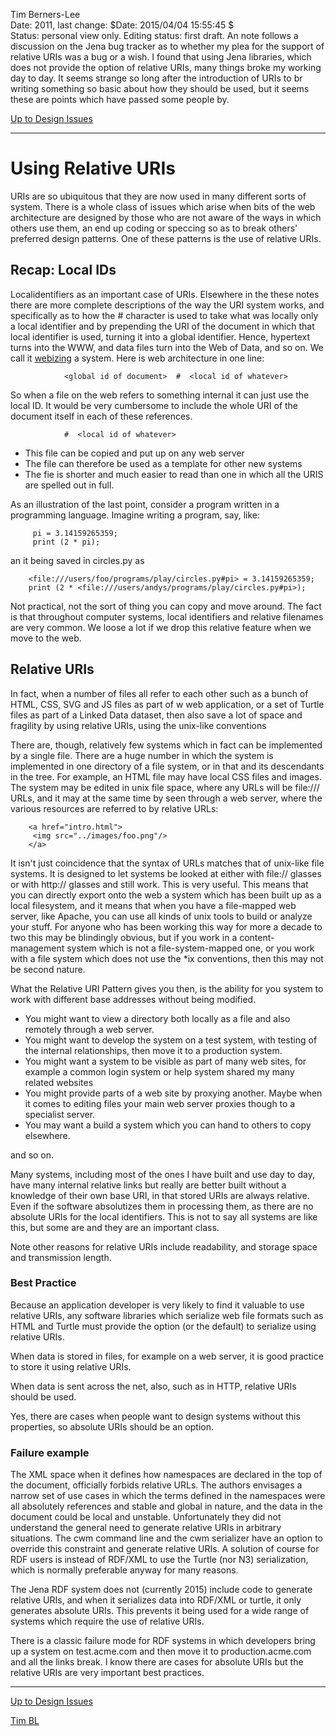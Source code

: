 Tim Berners-Lee  
Date: 2011, last change: $Date: 2015/04/04 15:55:45 $  
Status: personal view only. Editing status: first draft. An note follows a
discussion on the Jena bug tracker as to whether my plea for the support of
relative URIs was a bug or a wish. I found that using Jena libraries, which
does not provide the option of relative URIs, many things broke my working day
to day. It seems strange so long after the introduction of URIs to br writing
something so basic about how they should be used, but it seems these are
points which have passed some people by.

[Up to Design Issues](https://www.w3.org/DesignIssues/./)

* * *

#  Using Relative URIs

URIs are so ubiquitous that they are now used in many different sorts of
system. There is a whole class of issues which arise when bits of the web
architecture are designed by those who are not aware of the ways in which
others use them, an end up coding or speccing so as to break others' preferred
design patterns. One of these patterns is the use of relative URIs.

## Recap: Local IDs

Localidentifiers as an important case of URIs. Elsewhere in the these notes
there are more complete descriptions of the way the URI system works, and
specifically as to how the # character is used to take what was locally only a
local identifier and by prepending the URI of the document in which that local
identifier is used, turning it into a global identifier. Hence, hypertext
turns into the WWW, and data files turn into the Web of Data, and so on. We
call it [webizing](https://www.w3.org/DesignIssues/Webize.html) a system. Here is web architecture in one
line:

    
    
     
                <global id of document>  #  <local id of whatever>
     

So when a file on the web refers to something internal it can just use the
local ID. It would be very cumbersome to include the whole URI of the document
itself in each of these references.

    
    
     
                #  <local id of whatever>
     

  * This file can be copied and put up on any web server
  * The file can therefore be used as a template for other new systems
  * The fie is shorter and much easier to read than one in which all the URIS are spelled out in full.

As an illustration of the last point, consider a program written in a
programming language. Imagine writing a program, say, like:

    
    
         pi = 3.14159265359;
         print (2 * pi);
    

an it being saved in circles.py as

    
    
        <file:///users/foo/programs/play/circles.py#pi> = 3.14159265359;
        print (2 * <file:///users/andys/programs/play/circles.py#pi>);
    

Not practical, not the sort of thing you can copy and move around. The fact is
that throughout computer systems, local identifiers and relative filenames are
very common. We loose a lot if we drop this relative feature when we move to
the web.

## Relative URIs

In fact, when a number of files all refer to each other such as a bunch of
HTML, CSS, SVG and JS files as part of w web application, or a set of Turtle
files as part of a Linked Data dataset, then also save a lot of space and
fragility by using relative URIs, using the unix-like conventions

There are, though, relatively few systems which in fact can be implemented by
a single file. There are a huge number in which the system is implemented in
one directory of a file system, or in that and its descendants in the tree.
For example, an HTML file may have local CSS files and images. The system may
be edited in unix file space, where any URLs will be file:/// URLs, and it may
at the same time by seen through a web server, where the various resources are
referred to by relative URLs:

    
    
        <a href="intro.html">
         <img src="../images/foo.png"/>
        </a>
     

It isn't just coincidence that the syntax of URLs matches that of unix-like
file systems. It is designed to let systems be looked at either with file://
glasses or with http:// glasses and still work. This is very useful. This
means that you can directly export onto the web a system which has been built
up as a local filesystem, and it means that when you have a file-mapped web
server, like Apache, you can use all kinds of unix tools to build or analyze
your stuff. For anyone who has been working this way for more a decade to two
this may be blindingly obvious, but if you work in a content-management system
which is not a file-system-mapped one, or you work with a file system which
does not use the *ix conventions, then this may not be second nature.

What the Relative URI Pattern gives you then, is the ability for you system to
work with different base addresses without being modified.

  * You might want to view a directory both locally as a file and also remotely through a web server.
  * You might want to develop the system on a test system, with testing of the internal relationships, then move it to a production system.
  * You might want a system to be visible as part of many web sites, for example a common login system or help system shared my many related websites
  * You might provide parts of a web site by proxying another. Maybe when it comes to editing files your main web server proxies though to a specialist server.
  * You may want a build a system which you can hand to others to copy elsewhere.

and so on.

Many systems, including most of the ones I have built and use day to day, have
many internal relative links but really are better built without a knowledge
of their own base URI, in that stored URIs are always relative. Even if the
software absolutizes them in processing them, as there are no absolute URIs
for the local identifiers. This is not to say all systems are like this, but
some are and they are an important class.

Note other reasons for relative URIs include readability, and storage space
and transmission length.

### Best Practice

Because an application developer is very likely to find it valuable to use
relative URIs, any software libraries which serialize web file formats such as
HTML and Turtle must provide the option (or the default) to serialize using
relative URIs.

When data is stored in files, for example on a web server, it is good practice
to store it using relative URIs.

When data is sent across the net, also, such as in HTTP, relative URIs should
be used.

Yes, there are cases when people want to design systems without this
properties, so absolute URIs should be an option.

### Failure example

The XML space when it defines how namespaces are declared in the top of the
document, officially forbids relative URLs. The authors envisages a narrow set
of use cases in which the terms defined in the namespaces were all absolutely
references and stable and global in nature, and the data in the document could
be local and unstable. Unfortunately they did not understand the general need
to generate relative URIs in arbitrary situations. The cwm command line and
the cwm serializer have an option to override this constraint and generate
relative URIs. A solution of course for RDF users is instead of RDF/XML to use
the Turtle (nor N3) serialization, which is normally preferable anyway for
many reasons.

The Jena RDF system does not (currently 2015) include code to generate
relative URIs, and when it serializes data into RDF/XML or turtle, it only
generates absolute URIs. This prevents it being used for a wide range of
systems which require the use of relative URIs.

There is a classic failure mode for RDF systems in which developers bring up a
system on test.acme.com and then move it to production.acme.com and all the
links break. I know there are cases for absolute URIs but the relative URIs
are very important best practices.

* * *

[Up to Design Issues](https://www.w3.org/DesignIssues/Overview.html)

[Tim BL](https://www.w3.org/People/Berners-Lee)

